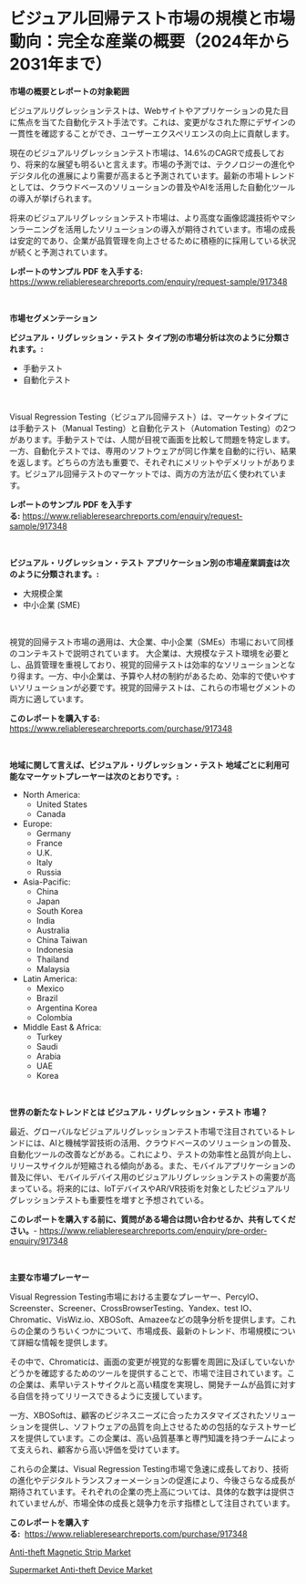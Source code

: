 <p><h1>ビジュアル回帰テスト市場の規模と市場動向：完全な産業の概要（2024年から2031年まで）</h1></p><p><strong>市場の概要とレポートの対象範囲</strong></p>
<p><p>ビジュアルリグレッションテストは、Webサイトやアプリケーションの見た目に焦点を当てた自動化テスト手法です。これは、変更がなされた際にデザインの一貫性を確認することができ、ユーザーエクスペリエンスの向上に貢献します。</p><p>現在のビジュアルリグレッションテスト市場は、14.6%のCAGRで成長しており、将来的な展望も明るいと言えます。市場の予測では、テクノロジーの進化やデジタル化の進展により需要が高まると予測されています。最新の市場トレンドとしては、クラウドベースのソリューションの普及やAIを活用した自動化ツールの導入が挙げられます。</p><p>将来のビジュアルリグレッションテスト市場は、より高度な画像認識技術やマシンラーニングを活用したソリューションの導入が期待されています。市場の成長は安定的であり、企業が品質管理を向上させるために積極的に採用している状況が続くと予測されています。</p></p>
<p><strong>レポートのサンプル PDF を入手する:</strong> <a href="https://www.reliableresearchreports.com/enquiry/request-sample/917348">https://www.reliableresearchreports.com/enquiry/request-sample/917348</a></p>
<p>&nbsp;</p>
<p><strong>市場セグメンテーション</strong></p>
<p><strong>ビジュアル・リグレッション・テスト タイプ別の市場分析は次のように分類されます。:</strong></p>
<p><ul><li>手動テスト</li><li>自動化テスト</li></ul></p>
<p>&nbsp;</p>
<p><p>Visual Regression Testing（ビジュアル回帰テスト）は、マーケットタイプには手動テスト（Manual Testing）と自動化テスト（Automation Testing）の2つがあります。手動テストでは、人間が目視で画面を比較して問題を特定します。一方、自動化テストでは、専用のソフトウェアが同じ作業を自動的に行い、結果を返します。どちらの方法も重要で、それぞれにメリットやデメリットがあります。ビジュアル回帰テストのマーケットでは、両方の方法が広く使われています。</p></p>
<p><strong>レポートのサンプル PDF を入手する:</strong>&nbsp;<a href="https://www.reliableresearchreports.com/enquiry/request-sample/917348">https://www.reliableresearchreports.com/enquiry/request-sample/917348</a></p>
<p>&nbsp;</p>
<p><strong> ビジュアル・リグレッション・テスト アプリケーション別の市場産業調査は次のように分類されます。:</strong></p>
<p><ul><li>大規模企業</li><li>中小企業 (SME)</li></ul></p>
<p>&nbsp;</p>
<p><p>視覚的回帰テスト市場の適用は、大企業、中小企業（SMEs）市場において同様のコンテキストで説明されています。 大企業は、大規模なテスト環境を必要とし、品質管理を重視しており、視覚的回帰テストは効率的なソリューションとなり得ます。一方、中小企業は、予算や人材の制約があるため、効率的で使いやすいソリューションが必要です。視覚的回帰テストは、これらの市場セグメントの両方に適しています。</p></p>
<p><strong>このレポートを購入する:</strong>&nbsp; <a href="https://www.reliableresearchreports.com/purchase/917348">https://www.reliableresearchreports.com/purchase/917348</a></p>
<p>&nbsp;</p>
<p><strong>地域に関して言えば、ビジュアル・リグレッション・テスト 地域ごとに利用可能なマーケットプレーヤーは次のとおりです。:</strong></p>
<p><ul>
    <li>
        North America:
        <ul>
            <li>United States</li>
            <li>Canada</li>
        </ul>
    </li>
    <li>
        Europe:
        <ul>
            <li>Germany</li>
            <li>France</li>
            <li>U.K.</li>
            <li>Italy</li>
            <li>Russia</li>
        </ul>
    </li>
    <li>
        Asia-Pacific:
        <ul>
            <li>China</li>
            <li>Japan</li>
            <li>South Korea</li>
            <li>India</li>
            <li>Australia</li>
            <li>China Taiwan</li>
            <li>Indonesia</li>
            <li>Thailand</li>
            <li>Malaysia</li>
        </ul>
    </li>
    <li>
        Latin America:
        <ul>
            <li>Mexico</li>
            <li>Brazil</li>
            <li>Argentina Korea</li>
            <li>Colombia</li>
        </ul>
    </li>
    <li>
        Middle East & Africa:
        <ul>
            <li>Turkey</li>
            <li>Saudi</li>
            <li>Arabia</li>
            <li>UAE</li>
            <li>Korea</li>
        </ul>
    </li>
    </ul></p>
<p>&nbsp;</p>
<p><strong>世界の新たなトレンドとは ビジュアル・リグレッション・テスト 市場？</strong></p>
<p><p>最近、グローバルなビジュアルリグレッションテスト市場で注目されているトレンドには、AIと機械学習技術の活用、クラウドベースのソリューションの普及、自動化ツールの改善などがある。これにより、テストの効率性と品質が向上し、リリースサイクルが短縮される傾向がある。また、モバイルアプリケーションの普及に伴い、モバイルデバイス用のビジュアルリグレッションテストの需要が高まっている。将来的には、IoTデバイスやAR/VR技術を対象としたビジュアルリグレッションテストも重要性を増すと予想されている。</p></p>
<p><strong>このレポートを購入する前に、質問がある場合は問い合わせるか、共有してください。</strong>- <a href="https://www.reliableresearchreports.com/enquiry/pre-order-enquiry/917348">https://www.reliableresearchreports.com/enquiry/pre-order-enquiry/917348</a></p>
<p>&nbsp;</p>
<p><strong>主要な市場プレーヤー</strong></p>
<p><p>Visual Regression Testing市場における主要なプレーヤー、PercyIO、Screenster、Screener、CrossBrowserTesting、Yandex、test IO、Chromatic、VisWiz.io、XBOSoft、Amazeeなどの競争分析を提供します。これらの企業のうちいくつかについて、市場成長、最新のトレンド、市場規模について詳細な情報を提供します。</p><p>その中で、Chromaticは、画面の変更が視覚的な影響を周囲に及ぼしていないかどうかを確認するためのツールを提供することで、市場で注目されています。この企業は、素早いテストサイクルと高い精度を実現し、開発チームが品質に対する自信を持ってリリースできるように支援しています。</p><p>一方、XBOSoftは、顧客のビジネスニーズに合ったカスタマイズされたソリューションを提供し、ソフトウェアの品質を向上させるための包括的なテストサービスを提供しています。この企業は、高い品質基準と専門知識を持つチームによって支えられ、顧客から高い評価を受けています。</p><p>これらの企業は、Visual Regression Testing市場で急速に成長しており、技術の進化やデジタルトランスフォーメーションの促進により、今後さらなる成長が期待されています。それぞれの企業の売上高については、具体的な数字は提供されていませんが、市場全体の成長と競争力を示す指標として注目されています。</p></p>
<p><strong>このレポートを購入する:</strong>&nbsp;&nbsp;<a href="https://www.reliableresearchreports.com/purchase/917348">https://www.reliableresearchreports.com/purchase/917348</a></p>
<p><p><a href="https://issuu.com/reportprime-2/docs/anti-theft-magnetic-strip-market-size-2030.pptx">Anti-theft Magnetic Strip Market</a></p><p><a href="https://issuu.com/reportprime-2/docs/supermarket-anti-theft-device-market-size-2030.ppt">Supermarket Anti-theft Device Market</a></p></p>
